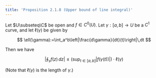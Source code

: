 ```yaml
---
title: 'Proposition 2.1.8 (Upper bound of line integral)'
---
```


Let $U\subseteq\C$ be open and $f\in C^0(U)$. Let $\gamma:[a,b]\to U$
be a $C^1$ curve, and let $\ell(\gamma)$ be given by

$$
\ell(\gamma):=\int_a^b\left|\frac{d\gamma}{dt}(t)\right|\,dt
$$

Then we have

$$
\left|\oint_\gamma f(z)\,dz\right|\leq
\Big(\sup_{t\in[a,b]}|f(\gamma(t))|\Big)\cdot\ell(\gamma)
$$

(Note that $\ell(\gamma)$ is the length of $\gamma$.)
